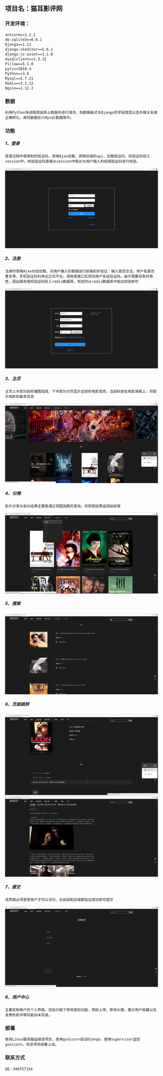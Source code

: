 ## 项目名：猫耳影评网


### 开发环境：
	antiorm==1.2.1
	db-sqlite3==0.0.1
	Django==1.11
	django-ckeditor==5.6.1
	django-js-asset==1.1.0
	mysqlclient==1.3.12
	Pillow==5.1.0
	pytz==2018.4
	Python==3.6
	Mysql==5.7.21
	Redis==3.2.12
	Nginx==1.12.2

### 数据
	利用Python多线程爬虫网上数据并进行清洗，将数据格式与Django的字段类型以及外键关系做正确转化，再将数据存入Mysql数据库中。
 
  
### 功能
#####  1、登录
	登录过程中使用到的验证码，使用Ajax加载，调用后端的api，加载验证码，将验证码存入session中，校验验证码直接从session中取出与用户输入的前端验证码进行校验。
![](https://github.com/LiuLiRongLyon/maoer/blob/master/%E7%BD%91%E7%AB%99%E6%88%AA%E5%9B%BE/%E7%99%BB%E5%BD%95.png?raw=true)
#####  2、注册
	注册时使用Ajax动态加载，对用户输入的数据进行前端初步验证：输入是否合法，用户名是否重复等，手机验证码利用云之讯平台，调用其接口实现向用户发送验证码，由于需要具有时效性，因此服务端将验证码存入redis数据库，校验时从redis数据库中取出校验即可
 ![](https://github.com/LiuLiRongLyon/maoer/blob/master/%E7%BD%91%E7%AB%99%E6%88%AA%E5%9B%BE/%E6%B3%A8%E5%86%8C.png?raw=true)
##### 3、主页
	主页上半部分由轮播图组成，下半部分分页显示全部的电影信息，当鼠标放在电影海报上，将提示电影的基本信息
 ![](https://github.com/LiuLiRongLyon/maoer/blob/master/%E7%BD%91%E7%AB%99%E6%88%AA%E5%9B%BE/%E4%B8%BB%E9%A1%B5.png?raw=true)
##### 4、分类
	影片分类与高分经典主要是通过视图函数的查询，将获取结果返回给前端
 ![](https://github.com/LiuLiRongLyon/maoer/blob/master/%E7%BD%91%E7%AB%99%E6%88%AA%E5%9B%BE/%E5%88%86%E7%B1%BB.png?raw=true)
##### 5、搜索
 ![](https://github.com/LiuLiRongLyon/maoer/blob/master/%E7%BD%91%E7%AB%99%E6%88%AA%E5%9B%BE/%E6%90%9C%E7%B4%A2.png?raw=true)
##### 6、页面跳转
 ![](https://github.com/LiuLiRongLyon/maoer/blob/master/%E7%BD%91%E7%AB%99%E6%88%AA%E5%9B%BE/%E5%BD%B1%E8%AF%84%E5%88%97%E8%A1%A8.png?raw=true)
 ![](https://github.com/LiuLiRongLyon/maoer/blob/master/%E7%BD%91%E7%AB%99%E6%88%AA%E5%9B%BE/%E5%BD%B1%E8%AF%84%E6%96%87%E7%AB%A0.png?raw=true)
##### 7、提交
	该界面必须登录用户才可以访问，在前段和后端都验证成功即可提交
 ![](https://github.com/LiuLiRongLyon/maoer/blob/master/%E7%BD%91%E7%AB%99%E6%88%AA%E5%9B%BE/%E5%8F%91%E8%A1%A8.png?raw=true)
##### 8、用户中心
	主要定制用户的个人界面，目前只做了修改密码功能，例如上传、修改头像，展示用户收藏以及发表的影评等功能尚未完成。



### 部署
	使用Linux服务器运维该项目，使用gunicorn启动Django，使用supervisor监控gunicorn，将该项目部署上线。


### 联系方式
	QQ：940757154






